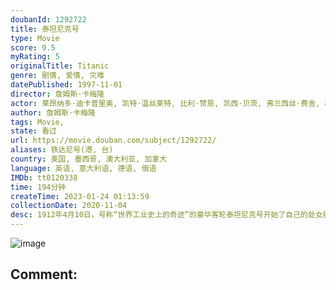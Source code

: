 ```yaml
---
doubanId: 1292722
title: 泰坦尼克号
type: Movie
score: 9.5
myRating: 5
originalTitle: Titanic
genre: 剧情, 爱情, 灾难
datePublished: 1997-11-01
director: 詹姆斯·卡梅隆
actor: 莱昂纳多·迪卡普里奥, 凯特·温丝莱特, 比利·赞恩, 凯西·贝茨, 弗兰西丝·费舍, 格劳瑞亚·斯图尔特, 比尔·帕克斯顿, 伯纳德·希尔, 大卫·沃纳, 维克多·加博, 乔纳森·海德, 苏茜·爱米斯, 刘易斯·阿伯内西, 尼古拉斯·卡斯柯恩, 阿那托利·萨加洛维奇, 丹尼·努齐, 杰森·贝瑞, 伊万·斯图尔特, 艾恩·格拉法德, 乔纳森·菲利普斯, 马克·林赛·查普曼, 理查德·格拉翰, 保罗·布赖特威尔, 艾瑞克·布里登, 夏洛特·查顿, 博纳德·福克斯, 迈克尔·英塞恩, 法妮·布雷特, 马丁·贾维斯, 罗莎琳·艾尔斯, 罗切尔·罗斯, 乔纳森·伊万斯, 西蒙·克雷恩, 爱德华德·弗莱彻, 斯科特·安德森, 马丁·伊斯特, 克雷格·凯利, 格雷戈里·库克, 利亚姆·图伊, 詹姆斯·兰开斯特, 艾尔莎·瑞雯, 卢·帕尔特, 泰瑞·佛瑞斯塔, 凯文·德·拉·诺伊, 詹姆斯·卡梅隆, 竹内结子, 詹姆斯·霍纳, 姜广涛, 罗恩·多纳基, 佐佐木澄江, 史蒂文·奎里, 詹妮特·戈德斯坦恩, undefined, undefined, 马丁·哈伯, 马丁·莱恩, 德里克·李, 保罗·赫伯特, 艾利克斯·欧文斯, undefined, 曲敬国, 刘之玲
author: 詹姆斯·卡梅隆
tags: Movie, 
state: 看过
url: https://movie.douban.com/subject/1292722/
aliases: 铁达尼号(港, 台)
country: 美国, 墨西哥, 澳大利亚, 加拿大
language: 英语, 意大利语, 德语, 俄语
IMDb: tt0120338
time: 194分钟
createTime: 2023-01-24 01:13:59
collectionDate: 2020-11-04
desc: 1912年4月10日，号称“世界工业史上的奇迹”的豪华客轮泰坦尼克号开始了自己的处女航，从英国的南安普顿出发驶往美国纽约。富家少女罗丝（凯特•温丝莱特）与母亲及未婚夫卡尔坐上了头等舱；另一边，放荡不...
---
```


![image](p457760035.jpg)

Comment: 
---

